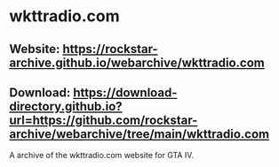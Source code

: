 # wkttradio.com

## Website: https://rockstar-archive.github.io/webarchive/wkttradio.com

## Download: https://download-directory.github.io?url=https://github.com/rockstar-archive/webarchive/tree/main/wkttradio.com
A archive of the wkttradio.com website for GTA IV.
